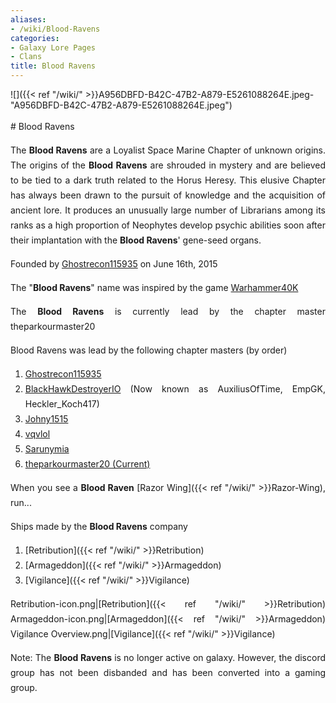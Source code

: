 ```yaml
---
aliases:
- /wiki/Blood-Ravens
categories:
- Galaxy Lore Pages
- Clans
title: Blood Ravens
---
```


![]({{< ref "/wiki/" >}}A956DBFD-B42C-47B2-A879-E5261088264E.jpeg-"A956DBFD-B42C-47B2-A879-E5261088264E.jpeg")

<div align="justify" class="cardcontainer" style="font-size: 14px; line-height: 24px;">
# Blood Ravens

The **Blood Ravens** are a Loyalist Space Marine Chapter of unknown origins. The origins of the **Blood Ravens** are shrouded in mystery and are believed to be tied to a dark truth related to the Horus Heresy. This elusive Chapter has always been drawn to the pursuit of knowledge and the acquisition of ancient lore. It produces an unusually large number of Librarians among its ranks as a high proportion of Neophytes develop psychic abilities soon after their implantation with the **Blood Ravens**' gene-seed organs.

Founded by [Ghostrecon115935](https://www.roblox.com/users/50491821/profile) on June 16th, 2015

The "**Blood Ravens**" name was inspired by the game [Warhammer40K](https://warhammer40k.fandom.com/wiki/Warhammer_40k_Wiki)

The **Blood Ravens** is currently lead by the chapter master theparkourmaster20

Blood Ravens was lead by the following chapter masters (by order)

1.  [Ghostrecon115935](https://www.roblox.com/users/50491821/profile)
2.  [BlackHawkDestroyerIO](https://www.roblox.com/users/70261613/profile) (Now known as AuxiliusOfTime, EmpGK, Heckler_Koch417)
3.  [Johny1515](https://www.roblox.com/users/41282525/profile)
4.  [vqvlol](https://www.roblox.com/users/83381995/profile)
5.  [Sarunymia](https://www.roblox.com/users/31803005/profile)
6.  [theparkourmaster20 (Current)](https://www.roblox.com/users/163571306/profile)

When you see a **Blood Raven** [Razor Wing]({{< ref "/wiki/" >}}Razor-Wing), run...

Ships made by the **Blood Ravens** company

1.  [Retribution]({{< ref "/wiki/" >}}Retribution)
2.  [Armageddon]({{< ref "/wiki/" >}}Armageddon)
3.  [Vigilance]({{< ref "/wiki/" >}}Vigilance)

Retribution-icon.png|[Retribution]({{< ref "/wiki/" >}}Retribution) Armageddon-icon.png|[Armageddon]({{< ref "/wiki/" >}}Armageddon) Vigilance Overview.png|[Vigilance]({{< ref "/wiki/" >}}Vigilance)

Note: The **Blood Ravens** is no longer active on galaxy. However, the discord group has not been disbanded and has been converted into a gaming group.

</div>